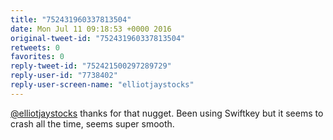 ```yaml
---
title: "752431960337813504"
date: Mon Jul 11 09:18:53 +0000 2016
original-tweet-id: "752431960337813504"
retweets: 0
favorites: 0
reply-tweet-id: "752421500297289729"
reply-user-id: "7738402"
reply-user-screen-name: "elliotjaystocks"
---
```

<a href="https://twitter.com/elliotjaystocks">@elliotjaystocks</a> thanks for that nugget. Been using Swiftkey but it seems to crash all the time, seems super smooth.
